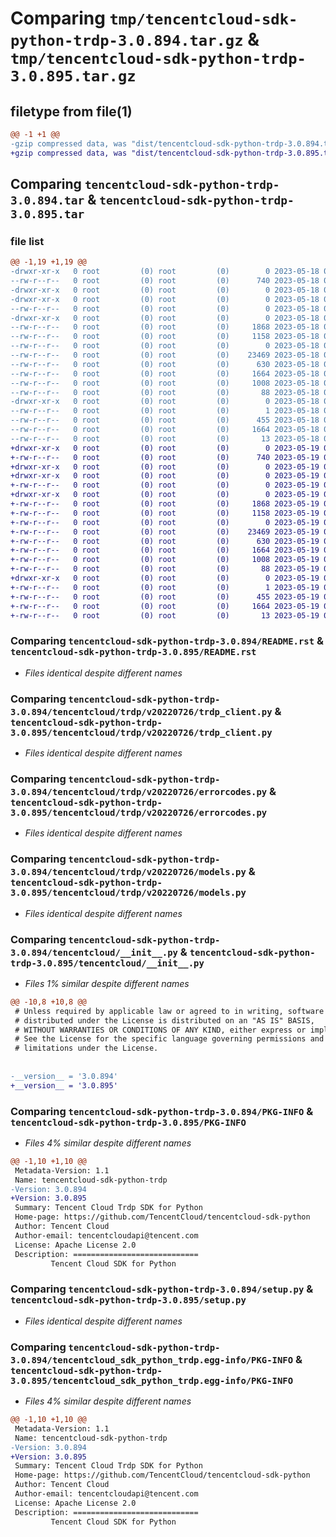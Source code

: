 # Comparing `tmp/tencentcloud-sdk-python-trdp-3.0.894.tar.gz` & `tmp/tencentcloud-sdk-python-trdp-3.0.895.tar.gz`

## filetype from file(1)

```diff
@@ -1 +1 @@
-gzip compressed data, was "dist/tencentcloud-sdk-python-trdp-3.0.894.tar", last modified: Thu May 18 00:40:32 2023, max compression
+gzip compressed data, was "dist/tencentcloud-sdk-python-trdp-3.0.895.tar", last modified: Fri May 19 03:03:58 2023, max compression
```

## Comparing `tencentcloud-sdk-python-trdp-3.0.894.tar` & `tencentcloud-sdk-python-trdp-3.0.895.tar`

### file list

```diff
@@ -1,19 +1,19 @@
-drwxr-xr-x   0 root         (0) root         (0)        0 2023-05-18 00:40:32.000000 tencentcloud-sdk-python-trdp-3.0.894/
--rw-r--r--   0 root         (0) root         (0)      740 2023-05-18 00:40:32.000000 tencentcloud-sdk-python-trdp-3.0.894/README.rst
-drwxr-xr-x   0 root         (0) root         (0)        0 2023-05-18 00:40:32.000000 tencentcloud-sdk-python-trdp-3.0.894/tencentcloud/
-drwxr-xr-x   0 root         (0) root         (0)        0 2023-05-18 00:40:32.000000 tencentcloud-sdk-python-trdp-3.0.894/tencentcloud/trdp/
--rw-r--r--   0 root         (0) root         (0)        0 2023-05-18 00:40:32.000000 tencentcloud-sdk-python-trdp-3.0.894/tencentcloud/trdp/__init__.py
-drwxr-xr-x   0 root         (0) root         (0)        0 2023-05-18 00:40:32.000000 tencentcloud-sdk-python-trdp-3.0.894/tencentcloud/trdp/v20220726/
--rw-r--r--   0 root         (0) root         (0)     1868 2023-05-18 00:40:32.000000 tencentcloud-sdk-python-trdp-3.0.894/tencentcloud/trdp/v20220726/trdp_client.py
--rw-r--r--   0 root         (0) root         (0)     1158 2023-05-18 00:40:32.000000 tencentcloud-sdk-python-trdp-3.0.894/tencentcloud/trdp/v20220726/errorcodes.py
--rw-r--r--   0 root         (0) root         (0)        0 2023-05-18 00:40:32.000000 tencentcloud-sdk-python-trdp-3.0.894/tencentcloud/trdp/v20220726/__init__.py
--rw-r--r--   0 root         (0) root         (0)    23469 2023-05-18 00:40:32.000000 tencentcloud-sdk-python-trdp-3.0.894/tencentcloud/trdp/v20220726/models.py
--rw-r--r--   0 root         (0) root         (0)      630 2023-05-18 00:40:32.000000 tencentcloud-sdk-python-trdp-3.0.894/tencentcloud/__init__.py
--rw-r--r--   0 root         (0) root         (0)     1664 2023-05-18 00:40:32.000000 tencentcloud-sdk-python-trdp-3.0.894/PKG-INFO
--rw-r--r--   0 root         (0) root         (0)     1008 2023-05-18 00:40:32.000000 tencentcloud-sdk-python-trdp-3.0.894/setup.py
--rw-r--r--   0 root         (0) root         (0)       88 2023-05-18 00:40:32.000000 tencentcloud-sdk-python-trdp-3.0.894/setup.cfg
-drwxr-xr-x   0 root         (0) root         (0)        0 2023-05-18 00:40:32.000000 tencentcloud-sdk-python-trdp-3.0.894/tencentcloud_sdk_python_trdp.egg-info/
--rw-r--r--   0 root         (0) root         (0)        1 2023-05-18 00:40:32.000000 tencentcloud-sdk-python-trdp-3.0.894/tencentcloud_sdk_python_trdp.egg-info/dependency_links.txt
--rw-r--r--   0 root         (0) root         (0)      455 2023-05-18 00:40:32.000000 tencentcloud-sdk-python-trdp-3.0.894/tencentcloud_sdk_python_trdp.egg-info/SOURCES.txt
--rw-r--r--   0 root         (0) root         (0)     1664 2023-05-18 00:40:32.000000 tencentcloud-sdk-python-trdp-3.0.894/tencentcloud_sdk_python_trdp.egg-info/PKG-INFO
--rw-r--r--   0 root         (0) root         (0)       13 2023-05-18 00:40:32.000000 tencentcloud-sdk-python-trdp-3.0.894/tencentcloud_sdk_python_trdp.egg-info/top_level.txt
+drwxr-xr-x   0 root         (0) root         (0)        0 2023-05-19 03:03:58.000000 tencentcloud-sdk-python-trdp-3.0.895/
+-rw-r--r--   0 root         (0) root         (0)      740 2023-05-19 03:03:58.000000 tencentcloud-sdk-python-trdp-3.0.895/README.rst
+drwxr-xr-x   0 root         (0) root         (0)        0 2023-05-19 03:03:58.000000 tencentcloud-sdk-python-trdp-3.0.895/tencentcloud/
+drwxr-xr-x   0 root         (0) root         (0)        0 2023-05-19 03:03:58.000000 tencentcloud-sdk-python-trdp-3.0.895/tencentcloud/trdp/
+-rw-r--r--   0 root         (0) root         (0)        0 2023-05-19 03:03:58.000000 tencentcloud-sdk-python-trdp-3.0.895/tencentcloud/trdp/__init__.py
+drwxr-xr-x   0 root         (0) root         (0)        0 2023-05-19 03:03:58.000000 tencentcloud-sdk-python-trdp-3.0.895/tencentcloud/trdp/v20220726/
+-rw-r--r--   0 root         (0) root         (0)     1868 2023-05-19 03:03:58.000000 tencentcloud-sdk-python-trdp-3.0.895/tencentcloud/trdp/v20220726/trdp_client.py
+-rw-r--r--   0 root         (0) root         (0)     1158 2023-05-19 03:03:58.000000 tencentcloud-sdk-python-trdp-3.0.895/tencentcloud/trdp/v20220726/errorcodes.py
+-rw-r--r--   0 root         (0) root         (0)        0 2023-05-19 03:03:58.000000 tencentcloud-sdk-python-trdp-3.0.895/tencentcloud/trdp/v20220726/__init__.py
+-rw-r--r--   0 root         (0) root         (0)    23469 2023-05-19 03:03:58.000000 tencentcloud-sdk-python-trdp-3.0.895/tencentcloud/trdp/v20220726/models.py
+-rw-r--r--   0 root         (0) root         (0)      630 2023-05-19 03:03:58.000000 tencentcloud-sdk-python-trdp-3.0.895/tencentcloud/__init__.py
+-rw-r--r--   0 root         (0) root         (0)     1664 2023-05-19 03:03:58.000000 tencentcloud-sdk-python-trdp-3.0.895/PKG-INFO
+-rw-r--r--   0 root         (0) root         (0)     1008 2023-05-19 03:03:58.000000 tencentcloud-sdk-python-trdp-3.0.895/setup.py
+-rw-r--r--   0 root         (0) root         (0)       88 2023-05-19 03:03:58.000000 tencentcloud-sdk-python-trdp-3.0.895/setup.cfg
+drwxr-xr-x   0 root         (0) root         (0)        0 2023-05-19 03:03:58.000000 tencentcloud-sdk-python-trdp-3.0.895/tencentcloud_sdk_python_trdp.egg-info/
+-rw-r--r--   0 root         (0) root         (0)        1 2023-05-19 03:03:58.000000 tencentcloud-sdk-python-trdp-3.0.895/tencentcloud_sdk_python_trdp.egg-info/dependency_links.txt
+-rw-r--r--   0 root         (0) root         (0)      455 2023-05-19 03:03:58.000000 tencentcloud-sdk-python-trdp-3.0.895/tencentcloud_sdk_python_trdp.egg-info/SOURCES.txt
+-rw-r--r--   0 root         (0) root         (0)     1664 2023-05-19 03:03:58.000000 tencentcloud-sdk-python-trdp-3.0.895/tencentcloud_sdk_python_trdp.egg-info/PKG-INFO
+-rw-r--r--   0 root         (0) root         (0)       13 2023-05-19 03:03:58.000000 tencentcloud-sdk-python-trdp-3.0.895/tencentcloud_sdk_python_trdp.egg-info/top_level.txt
```

### Comparing `tencentcloud-sdk-python-trdp-3.0.894/README.rst` & `tencentcloud-sdk-python-trdp-3.0.895/README.rst`

 * *Files identical despite different names*

### Comparing `tencentcloud-sdk-python-trdp-3.0.894/tencentcloud/trdp/v20220726/trdp_client.py` & `tencentcloud-sdk-python-trdp-3.0.895/tencentcloud/trdp/v20220726/trdp_client.py`

 * *Files identical despite different names*

### Comparing `tencentcloud-sdk-python-trdp-3.0.894/tencentcloud/trdp/v20220726/errorcodes.py` & `tencentcloud-sdk-python-trdp-3.0.895/tencentcloud/trdp/v20220726/errorcodes.py`

 * *Files identical despite different names*

### Comparing `tencentcloud-sdk-python-trdp-3.0.894/tencentcloud/trdp/v20220726/models.py` & `tencentcloud-sdk-python-trdp-3.0.895/tencentcloud/trdp/v20220726/models.py`

 * *Files identical despite different names*

### Comparing `tencentcloud-sdk-python-trdp-3.0.894/tencentcloud/__init__.py` & `tencentcloud-sdk-python-trdp-3.0.895/tencentcloud/__init__.py`

 * *Files 1% similar despite different names*

```diff
@@ -10,8 +10,8 @@
 # Unless required by applicable law or agreed to in writing, software
 # distributed under the License is distributed on an "AS IS" BASIS,
 # WITHOUT WARRANTIES OR CONDITIONS OF ANY KIND, either express or implied.
 # See the License for the specific language governing permissions and
 # limitations under the License.
 
 
-__version__ = '3.0.894'
+__version__ = '3.0.895'
```

### Comparing `tencentcloud-sdk-python-trdp-3.0.894/PKG-INFO` & `tencentcloud-sdk-python-trdp-3.0.895/PKG-INFO`

 * *Files 4% similar despite different names*

```diff
@@ -1,10 +1,10 @@
 Metadata-Version: 1.1
 Name: tencentcloud-sdk-python-trdp
-Version: 3.0.894
+Version: 3.0.895
 Summary: Tencent Cloud Trdp SDK for Python
 Home-page: https://github.com/TencentCloud/tencentcloud-sdk-python
 Author: Tencent Cloud
 Author-email: tencentcloudapi@tencent.com
 License: Apache License 2.0
 Description: ============================
         Tencent Cloud SDK for Python
```

### Comparing `tencentcloud-sdk-python-trdp-3.0.894/setup.py` & `tencentcloud-sdk-python-trdp-3.0.895/setup.py`

 * *Files identical despite different names*

### Comparing `tencentcloud-sdk-python-trdp-3.0.894/tencentcloud_sdk_python_trdp.egg-info/PKG-INFO` & `tencentcloud-sdk-python-trdp-3.0.895/tencentcloud_sdk_python_trdp.egg-info/PKG-INFO`

 * *Files 4% similar despite different names*

```diff
@@ -1,10 +1,10 @@
 Metadata-Version: 1.1
 Name: tencentcloud-sdk-python-trdp
-Version: 3.0.894
+Version: 3.0.895
 Summary: Tencent Cloud Trdp SDK for Python
 Home-page: https://github.com/TencentCloud/tencentcloud-sdk-python
 Author: Tencent Cloud
 Author-email: tencentcloudapi@tencent.com
 License: Apache License 2.0
 Description: ============================
         Tencent Cloud SDK for Python
```

